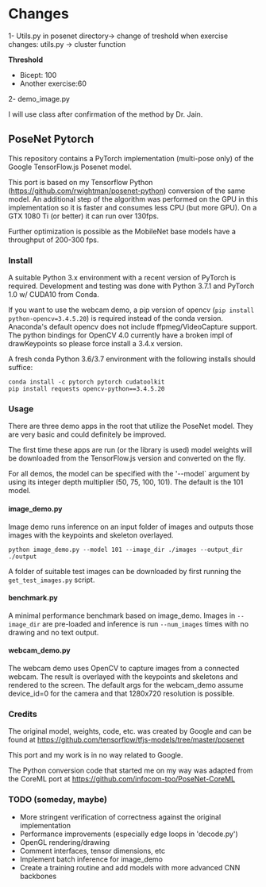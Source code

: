 # Changes
1- Utils.py in posenet directory-> change of treshold when exercise changes: utils.py -> cluster function

**Threshold**
* Bicept: 100
* Another exercise:60

2- demo_image.py

I will use class after confirmation of the method by Dr. Jain.

## PoseNet Pytorch

This repository contains a PyTorch implementation (multi-pose only) of the Google TensorFlow.js Posenet model.

This port is based on my Tensorflow Python (https://github.com/rwightman/posenet-python) conversion of the same model. An additional step of the algorithm was performed on the GPU in this implementation so it is faster and consumes less CPU (but more GPU). On a GTX 1080 Ti (or better) it can run over 130fps.

Further optimization is possible as the MobileNet base models have a throughput of 200-300 fps.

### Install

A suitable Python 3.x environment with a recent version of PyTorch is required. Development and testing was done with Python 3.7.1 and PyTorch 1.0 w/ CUDA10 from Conda.

If you want to use the webcam demo, a pip version of opencv (`pip install python-opencv=3.4.5.20`) is required instead of the conda version. Anaconda's default opencv does not include ffpmeg/VideoCapture support. The python bindings for OpenCV 4.0 currently have a broken impl of drawKeypoints so please force install a 3.4.x version.

A fresh conda Python 3.6/3.7 environment with the following installs should suffice: 
```
conda install -c pytorch pytorch cudatoolkit
pip install requests opencv-python==3.4.5.20
```

### Usage

There are three demo apps in the root that utilize the PoseNet model. They are very basic and could definitely be improved.

The first time these apps are run (or the library is used) model weights will be downloaded from the TensorFlow.js version and converted on the fly.

For all demos, the model can be specified with the '--model` argument by using its integer depth multiplier (50, 75, 100, 101). The default is the 101 model.

#### image_demo.py 

Image demo runs inference on an input folder of images and outputs those images with the keypoints and skeleton overlayed.

`python image_demo.py --model 101 --image_dir ./images --output_dir ./output`

A folder of suitable test images can be downloaded by first running the `get_test_images.py` script.

#### benchmark.py

A minimal performance benchmark based on image_demo. Images in `--image_dir` are pre-loaded and inference is run `--num_images` times with no drawing and no text output.

#### webcam_demo.py

The webcam demo uses OpenCV to capture images from a connected webcam. The result is overlayed with the keypoints and skeletons and rendered to the screen. The default args for the webcam_demo assume device_id=0 for the camera and that 1280x720 resolution is possible.

### Credits

The original model, weights, code, etc. was created by Google and can be found at https://github.com/tensorflow/tfjs-models/tree/master/posenet

This port and my work is in no way related to Google.

The Python conversion code that started me on my way was adapted from the CoreML port at https://github.com/infocom-tpo/PoseNet-CoreML

### TODO (someday, maybe)
* More stringent verification of correctness against the original implementation
* Performance improvements (especially edge loops in 'decode.py')
* OpenGL rendering/drawing
* Comment interfaces, tensor dimensions, etc
* Implement batch inference for image_demo
* Create a training routine and add models with more advanced CNN backbones

